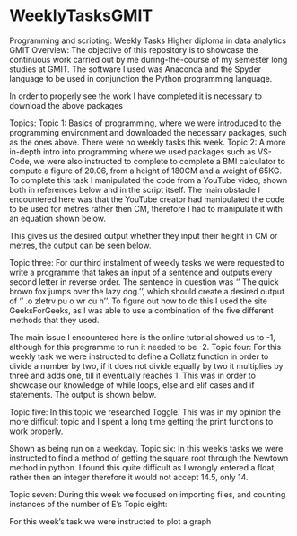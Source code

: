 # WeeklyTasksGMIT
Programming and scripting: Weekly Tasks	
Higher diploma in data analytics GMIT
Overview:
The objective of this repository is to showcase the continuous work carried out by me during-the-course of my semester long studies at GMIT. The software I used was Anaconda and the Spyder language to be used in conjunction the Python programming language. 
  
In order to properly see the work I have completed it is necessary to download the above packages 

Topics: 
Topic 1: Basics of programming, where we were introduced to the programming environment and downloaded the necessary packages, such as the ones above. There were no weekly tasks this week.
Topic 2: A more in-depth intro into programming where we used packages such as VS-Code, we were also instructed to complete to complete a BMI calculator to compute a figure of 20.06, from a height of 180CM and a weight of 65KG. To complete this task I manipulated the code from a YouTube video, shown both in references below and in the script itself. The main obstacle I encountered here was that the YouTube creator had manipulated the code to be used for metres rather then CM, therefore I had to manipulate it with an equation shown below.
 
This gives us the desired output whether they input their height in CM or metres, the output can be seen below. 
 
Topic three: For our third instalment of weekly tasks we were requested to write a programme that takes an input of a sentence and outputs every second letter in reverse order. The sentence in question was ‘’ The quick brown fox jumps over the lazy dog.’’, which should create a desired output of ‘’ .o zletrv pu o wr cu h’’. To figure out how to do this I used the site GeeksForGeeks, as I was able to use a combination of the five different methods that they used.
 
The main issue I encountered here is the online tutorial showed us to -1, although for this programme to run it needed to be -2. 
Topic four: For this weekly task we were instructed to define a Collatz function in order to divide a number by two, if it does not divide equally by two it multiplies by three and adds one, till it eventually reaches 1. This was in order to showcase our knowledge of while loops, else and elif cases and if statements. The output is shown below.
 
Topic five: 
In this topic we researched Toggle. This was in my opinion the more difficult topic and I spent a long time getting the print functions to work properly. 
 
Shown as being run on a weekday.
Topic six: 
In this week’s tasks we were instructed to find a method of getting the square root through the Newtown method in python. I found this quite difficult as I wrongly entered a float, rather then an integer therefore it would not accept 14.5, only 14. 
 

Topic seven: 
During this week we focused on importing files, and counting instances of the number of E’s
Topic eight: 
 
For this week’s task we were instructed to plot a graph 
